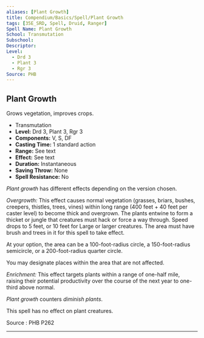 ```yaml
---
aliases: [Plant Growth]
title: Compendium/Basics/Spell/Plant Growth
tags: [35E_SRD, Spell, Druid, Ranger]
Spell Name: Plant Growth
School: Transmutation
Subschool: 
Descriptor: 
Level:
  - Drd 3
  - Plant 3
  - Rgr 3
Source: PHB
---
```



## Plant Growth

Grows vegetation, improves crops.

*   Transmutation
*   **Level:** Drd 3, Plant 3, Rgr 3
*   **Components:** V, S, DF
*   **Casting Time:** 1 standard action
*   **Range:** See text
*   **Effect:** See text
*   **Duration:** Instantaneous
*   **Saving Throw:** None
*   **Spell Resistance:** No

<p><i>Plant growth</i> has different effects depending on the version chosen.</p><p><i>Overgrowth:</i> This effect causes normal vegetation (grasses, briars, bushes, creepers, thistles, trees, vines) within long range (400 feet + 40 feet per caster level) to become thick and overgrown. The plants entwine to form a thicket or jungle that creatures must hack or force a way through. Speed drops to 5 feet, or 10 feet for Large or larger creatures. The area must have brush and trees in it for this spell to take effect.</p><p>At your option, the area can be a 100-foot-radius circle, a 150-foot-radius semicircle, or a 200-foot-radius quarter circle.</p><p>You may designate places within the area that are not affected.</p><p><i>Enrichment:</i> This effect targets plants within a range of one-half mile, raising their potential productivity over the course of the next year to one-third above normal.</p><p><i>Plant growth</i> counters <i>diminish plants</i>.</p><p>This spell has no effect on plant creatures.</p>

Source : PHB P262

---

